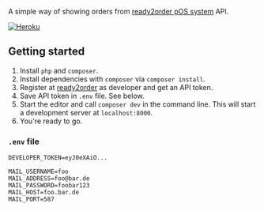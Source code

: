 A simple way of showing orders from [ready2order pOS system](https://ready2order.com/de/) API.

[![Heroku](https://pyheroku-badge.herokuapp.com/?app=kaffee-ist-geil&style=flat)](https://kaffee-ist-geil.herokuapp.com)

## Getting started

1. Install `php` and `composer`.
2. Install dependencies with `composer` via `composer install`.
3. Register at [ready2order](https://ready2order.com/at/api/) as developer and get an API token.
4. Save API token in `.env` file. See below.
5. Start the editor and call `composer dev` in the command line. This will start a development server
   at `localhost:8000`.
6. You're ready to go.

### `.env` file

```env
DEVELOPER_TOKEN=eyJ0eXAiO...

MAIL_USERNAME=foo
MAIL_ADDRESS=foo@bar.de
MAIL_PASSWORD=foobar123
MAIL_HOST=foo.bar.de
MAIL_PORT=587
```